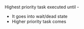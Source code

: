 

Highest priority task executed until -

-   It goes into wait/dead state
-   Higher priority task comes